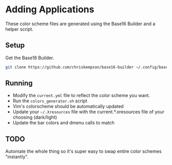 # Adding Applications

These color scheme files are generated using the Base16 Builder and a helper
script.

## Setup

Get the Base16 Builder.
```bash
git clone https://github.com/chriskempson/base16-builder ~/.config/base16-builder
```

## Running

* Modify the `current.yml` file to reflect the color scheme you want.
* Run the `colors_generator.sh` script
* Vim's colorscheme should be automatically updated
* Update your `~/.Xresources` file with the current.*.xresources file of your
    choosing (dark/light)
* Update the bar colors and dmenu calls to match

## TODO

Automate the whole thing so it's super easy to swap entire color schemes
"instantly".
